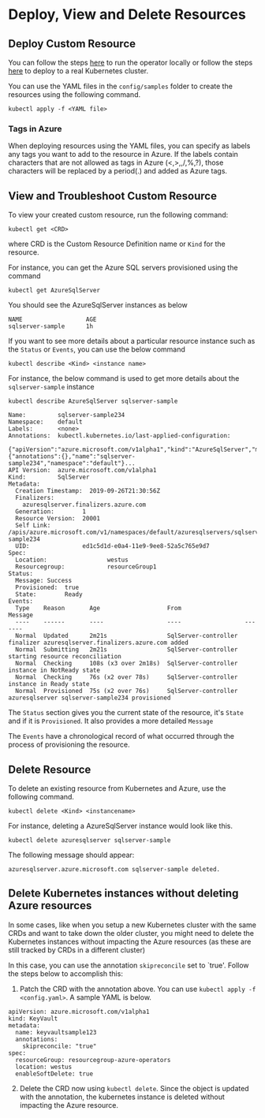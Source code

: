 # Deploy, View and Delete Resources

## Deploy Custom Resource

You can follow the steps [here](/docs/development.md) to run the operator locally or follow the steps [here](/docs/deploy.md) to deploy to a real Kubernetes cluster.

You can use the YAML files in the `config/samples` folder to create the resources using the following command.

```
kubectl apply -f <YAML file>
```

### Tags in Azure

When deploying resources using the YAML files, you can specify as labels any tags you want to add to the resource in Azure.
If the labels contain characters that are not allowed as tags in Azure (<,>,\,/,%,?), those characters will be replaced by a period(.) and added as Azure tags.

## View and Troubleshoot Custom Resource

To view your created custom resource, run the following command:

```
kubectl get <CRD>
```

where CRD is the Custom Resource Definition name or `Kind` for the resource.

For instance, you can get the Azure SQL servers provisioned using the command

```
kubectl get AzureSqlServer
```

You should see the AzureSqlServer instances as below

```
NAME                  AGE
sqlserver-sample      1h
```

If you want to see more details about a particular resource instance such as the `Status` or `Events`, you can use the below command

```
kubectl describe <Kind> <instance name>
```

For instance, the below command is used to get more details about the `sqlserver-sample` instance

```
kubectl describe AzureSqlServer sqlserver-sample
```

```
Name:         sqlserver-sample234
Namespace:    default
Labels:       <none>
Annotations:  kubectl.kubernetes.io/last-applied-configuration:
                {"apiVersion":"azure.microsoft.com/v1alpha1","kind":"AzureSqlServer","metadata":{"annotations":{},"name":"sqlserver-sample234","namespace":"default"}...
API Version:  azure.microsoft.com/v1alpha1
Kind:         SqlServer
Metadata:
  Creation Timestamp:  2019-09-26T21:30:56Z
  Finalizers:
    azuresqlserver.finalizers.azure.com
  Generation:        1
  Resource Version:  20001
  Self Link:         /apis/azure.microsoft.com/v1/namespaces/default/azuresqlservers/sqlserver-sample234
  UID:               ed1c5d1d-e0a4-11e9-9ee8-52a5c765e9d7
Spec:
  Location:                 westus
  Resourcegroup:            resourceGroup1
Status:
  Message: Success
  Provisioned:  true
  State:        Ready
Events:
  Type    Reason       Age                   From                  Message
  ----    ------       ----                  ----                  -------
  Normal  Updated      2m21s                 SqlServer-controller  finalizer azuresqlserver.finalizers.azure.com added
  Normal  Submitting   2m21s                 SqlServer-controller  starting resource reconciliation
  Normal  Checking     108s (x3 over 2m18s)  SqlServer-controller  instance in NotReady state
  Normal  Checking     76s (x2 over 78s)     SqlServer-controller  instance in Ready state
  Normal  Provisioned  75s (x2 over 76s)     SqlServer-controller  azuresqlserver sqlserver-sample234 provisioned
```

The `Status` section gives you the current state of the resource, it's `State` and if it is `Provisioned`. It also provides a more detailed `Message`

The `Events` have a chronological record of what occurred through the process of provisioning the resource.

## Delete Resource

To delete an existing resource from Kubernetes and Azure, use the following command.

```
kubectl delete <Kind> <instancename>
```

For instance, deleting a AzureSqlServer instance would look like this.

```
kubectl delete azuresqlserver sqlserver-sample
```

The following message should appear:

`azuresqlserver.azure.microsoft.com sqlserver-sample deleted.`

## Delete Kubernetes instances without deleting Azure resources

In some cases, like when you setup a new Kubernetes cluster with the same CRDs and want to take down the older cluster, you might need to delete the Kubernetes instances without impacting the Azure resources (as these are still tracked by CRDs in a different cluster)

In this case, you can use the annotation `skipreconcile` set to `true'. Follow the steps below to accomplish this:

1. Patch the CRD with the annotation above. You can use `kubectl apply -f <config.yaml>`. A sample YAML is below.

```
apiVersion: azure.microsoft.com/v1alpha1
kind: KeyVault
metadata:
  name: keyvaultsample123
  annotations:
    skipreconcile: "true"
spec:
  resourceGroup: resourcegroup-azure-operators
  location: westus
  enableSoftDelete: true
```

2. Delete the CRD now using `kubectl delete`. Since the object is updated with the annotation, the kubernetes instance is deleted without impacting the Azure resource.